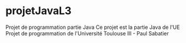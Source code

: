 projetJavaL3
============

Projet de programmation partie Java
Ce projet est la partie Java de l'UE Projet de programmation de l'Université Toulouse III - Paul Sabatier
